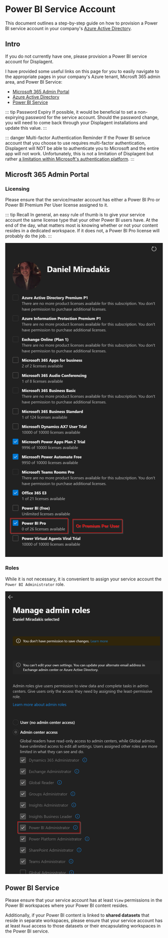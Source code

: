 # Power BI Service Account

This document outlines a step-by-step guide on how to provision a Power BI service account in your company's [Azure Active Directory](https://portal.azure.com/#view/Microsoft_AAD_UsersAndTenants/UserManagementMenuBlade/~/AllUsers).

## Intro

If you do not currently have one, please provision a Power BI service account for Displagent.

I have provided some useful links on this page for you to easily navigate to the appropriate pages in your company's Azure tenant, Microsft 365 admin area, and Power BI Service:
* [Microsoft 365 Admin Portal](https://portal.office.com/AdminPortal/Home#/users)
* [Azure Active Directory](https://portal.azure.com/#view/Microsoft_AAD_UsersAndTenants/UserManagementMenuBlade/~/AllUsers)
* [Power BI Service](https://app.powerbi.com/home)

::: tip Password Expiry
If possible, it would be beneficial to set a non-expirying password for the service account. Should the password change, you will need to come back through your Displagent installations and update this value.
:::

::: danger Multi-factor Authentication Reminder
If the Power BI serivce account that you choose to use requires multi-factor authentication, Displagent will NOT be able to authenticate you to Microsoft and the entire app will not work. Unfortunately, this is not a limitation of Displagent but rather [a limitation within Microsoft's authentication platform](https://learn.microsoft.com/en-us/azure/active-directory/develop/v2-oauth-ropc).
:::

## Microsft 365 Admin Portal

### Licensing

Please ensure that the service/master account has either a Power BI Pro or Power BI Premium Per User license assigned to it.

::: tip Recall
In general, an easy rule of thumb is to give your service account the same license type that your other Power BI users have. At the end of the day, what matters most is knowing whether or not your content resides in a dedicated workspace. If it does not, a Power BI Pro license will probably do the job.
:::

![](./microsoft365-assign-license.png)

### Roles

While it is not necessary, it is convenient to assign your service account the `Power BI Administrator` role.

![](./microsoft365-assign-powerbi-admin-role.png)

## Power BI Service

Please ensure that your service account has at least `View` permissions in the Power BI workspaces where your Power BI content resides.

Additionally, if your Power BI content is linked to **shared datasets** that reside in separate workspaces, please ensure that your service account has at least `Read` access to those datasets or their encapsulating workspaces in the Power BI service.